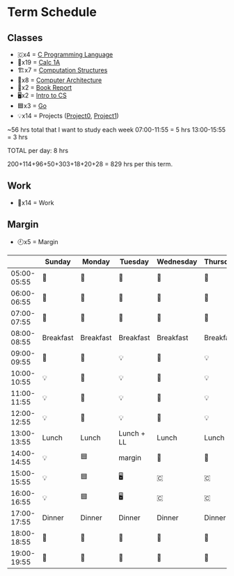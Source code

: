 # Term Schedule
## Classes
* 🇨x4 = [C Programming Language](./c-language)
* 🧮x19 = [Calc 1A](./calculus-1A)
* 🏗️x7 = [Computation Structures](./computation-structures)
* 📐x8 = [Computer Architecture](./computer-architecture)
* 📓x2 = [Book Report](./book-report)
* 🖥️x2 = [Intro to CS](./intro-cs)
* 🟦x3 = [Go](./golang)
* 💡x14 = Projects ([Project0](./project0), [Project1](./project1))


~56 hrs total that I want to study each week
07:00-11:55 = 5 hrs
13:00-15:55 = 3 hrs

TOTAL per day: 8 hrs


200+114+96+50+303+18+20+28 = 829 hrs per this term.


## Work
* 🔨x14 = Work


## Margin
* 🕘x5 = Margin


|             | Sunday    | Monday    | Tuesday   | Wednesday | Thursday  | Friday    | Saturday   |
| ----------- | --------- | --------- | --------- | --------- | --------- | --------- | --------- |
| 05:00-05:55 |  🧮        |   🧮      |    🧮     |  🧮       |   🧮      |   🧮      | 🕘        |
| 06:00-06:55 | 🧮         |  🧮       | 🧮        |  🧮       |  🧮       | 🧮        | 🕘         |
| 07:00-07:55 | 🧮        |  🧮        |  🧮        |   🧮     |  🧮       | 🧮        |  🕘       |
| 08:00-08:55 | Breakfast | Breakfast | Breakfast | Breakfast | Breakfast | Breakfast | Breakfast |
| 09:00-09:55 | 🧮        | 📐        | 💡         |  📐       |  💡        | 🏗️        |  🕘       |
| 10:00-10:55 | 💡        | 📐        |  💡        | 📐        |   💡      |  🏗️        |  🕘       |
| 11:00-11:55 | 💡        | 📐        |  💡        | 📐        |   💡       | 🏗️        |          |
| 12:00-12:55 | 💡        |  📐        |  💡       |  📐       |    💡      | 🏗️        |           |
| 13:00-13:55 | Lunch     | Lunch     | Lunch + LL| Lunch     | Lunch     | Lunch     | Lunch     |
| 14:00-14:55 | 💡        |  🟦       | margin    |  📓       |  📓       |  🏗️        |           |
| 15:00-15:55 | 💡        |  🟦       |  🖥️       |  🇨       |   🇨      |  🏗️         |           |
| 16:00-16:55 | 💡        |  🟦       |  🖥️       |  🇨       |   🇨      |  🏗️         |           |
| 17:00-17:55 | Dinner    | Dinner    | Dinner    | Dinner    | Dinner    | Dinner    | Dinner    |
| 18:00-18:55 | 🔨        | 🔨        | 🔨        | 🔨        | 🔨        | 🔨        | 🔨        |
| 19:00-19:55 | 🔨        | 🔨        | 🔨        | 🔨        | 🔨        | 🔨        | 🔨        |
